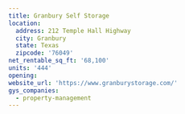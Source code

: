 ```yaml
---
title: Granbury Self Storage
location:
  address: 212 Temple Hall Highway
  city: Granbury
  state: Texas
  zipcode: '76049'
net_rentable_sq_ft: '68,100'
units: '444'
opening:
website_url: 'https://www.granburystorage.com/'
gys_companies:
  - property-management
---
```


